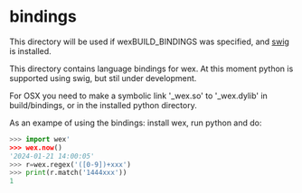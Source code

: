 # bindings

This directory will be used if wexBUILD_BINDINGS was specified,
and [swig](https://www.swig.org/) is installed.

This directory contains language bindings for wex.
At this moment python is supported using swig, but stil under
development.

For OSX you need to make a symbolic link '_wex.so' to '_wex.dylib' in
build/bindings, or in the installed python directory.

As an exampe of using the bindings: install wex, run python and do:

```python
>>> import wex'
>>> wex.now()
'2024-01-21 14:00:05'
>>> r=wex.regex('([0-9])+xxx')
>>> print(r.match('1444xxx'))
1
```
